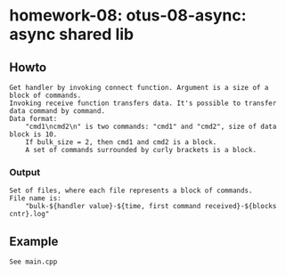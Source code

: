 # homework-08: otus-08-async: async shared lib

## Howto
    Get handler by invoking connect function. Argument is a size of a block of commands.
    Invoking receive function transfers data. It's possible to transfer data command by command.
    Data format:
        "cmd1\ncmd2\n" is two commands: "cmd1" and "cmd2", size of data block is 10.
        If bulk_size = 2, then cmd1 and cmd2 is a block.
        A set of commands surrounded by curly brackets is a block.

### Output
    Set of files, where each file represents a block of commands.
    File name is:
        "bulk-${handler value}-${time, first command received}-${blocks cntr}.log"

## Example
    See main.cpp
